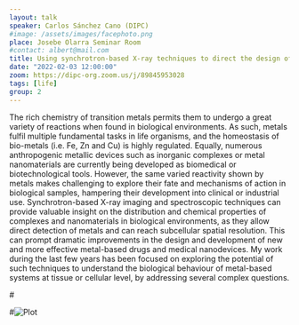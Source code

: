 ```yaml
---
layout: talk
speaker: Carlos Sánchez Cano (DIPC)
#image: /assets/images/facephoto.png
place: Josebe Olarra Seminar Room
#contact: albert@mail.com
title: Using synchrotron-based X-ray techniques to direct the design of improved metallic devices for biological applications
date: "2022-02-03 12:00:00"
zoom: https://dipc-org.zoom.us/j/89845953028
tags: [life]
group: 2
---
```


The rich chemistry of transition metals permits them to undergo a great variety of reactions when found in biological environments. As such, metals fulfil multiple fundamental tasks in life organisms, and the homeostasis of bio-metals (i.e. Fe, Zn and Cu) is highly regulated. Equally, numerous anthropogenic metallic devices such as inorganic complexes or metal nanomaterials are currently being developed as biomedical or biotechnological tools. However, the same varied reactivity shown by metals makes challenging to explore their fate and mechanisms of action in biological samples, hampering their development into clinical or industrial use. 
Synchrotron-based X-ray imaging and spectroscopic techniques can provide valuable insight on the distribution and chemical properties of complexes and nanomaterials in biological environments, as they allow direct detection of metals and can reach subcellular spatial resolution. This can prompt dramatic improvements in the design and development of new and more effective metal-based drugs and medical nanodevices. 
My work during the last few years has been focused on exploring the potential of such techniques to understand the biological behaviour of metal-based systems at tissue or cellular level, by addressing several complex questions. 


#<!--more-->

#![Plot](https://upload.wikimedia.org/wikipedia/commons/9/9f/Integral_example.svg)
